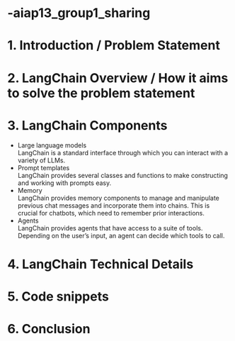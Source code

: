 # -aiap13_group1_sharing

# 1. Introduction / Problem Statement
# 2. LangChain Overview / How it aims to solve the problem statement
# 3. LangChain Components
- Large language models  
LangChain is a standard interface through which you can interact with a variety of LLMs.
- Prompt templates  
LangChain provides several classes and functions to make constructing and working with prompts easy.
- Memory  
LangChain provides memory components to manage and manipulate previous chat messages and incorporate them into chains. This is crucial for chatbots, which need to remember prior interactions.
- Agents  
LangChain provides agents that have access to a suite of tools. Depending on the user’s input, an agent can decide which tools to call.
# 4. LangChain Technical Details
# 5. Code snippets
# 6. Conclusion
